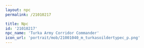 ```yaml
---
layout: npc
permalink: /21010217

title: Npc
id: '21010217'
npc_name: 'Turka Army Corridor Commander'
icon_url: 'portrait/mob/21001040_m_turkasoildertypec_p.png'
---
```

